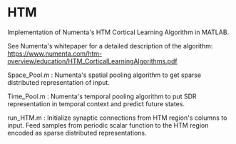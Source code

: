 HTM
===

Implementation of Numenta's HTM Cortical Learning Algorithm in MATLAB.

See Numenta's whitepaper for a detailed description of the algorithm: 
https://www.numenta.com/htm-overview/education/HTM_CorticalLearningAlgorithms.pdf

Space_Pool.m :    Numenta's spatial pooling algorithm to get sparse distributed representation of input.

Time_Pool.m :   Numenta's temporal pooling algorithm to put SDR representation in temporal context and 
predict future states.

run_HTM.m : Initialize synaptic connections from HTM region's columns to input. Feed samples from periodic
scalar function to the HTM region encoded as sparse distributed representations.
